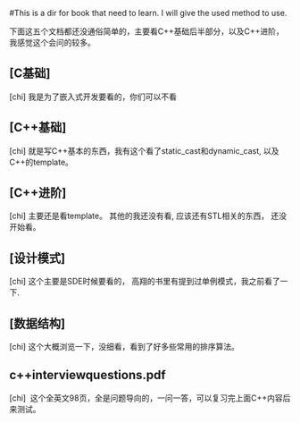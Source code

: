 #This is a dir for book that need to learn.
I will give the used method to use.

下面这五个文档都还没通俗简单的，主要看C++基础后半部分，以及C++进阶，我感觉这个会问的较多。
## [C基础] 
[chi] 我是为了嵌入式开发要看的，你们可以不看
## [C++基础] 
[chi] 就是写C++基本的东西，我有这个看了static_cast和dynamic_cast, 以及C++的template。
## [C++进阶] 
[chi] 主要还是看template。 其他的我还没有看, 应该还有STL相关的东西， 还没开始看。
## [设计模式]
[chi] 这个主要是SDE时候要看的， 高翔的书里有提到过单例模式，我之前看了一下.
## [数据结构] 
[chi] 这个大概浏览一下，没细看，看到了好多些常用的排序算法。
## c++interviewquestions.pdf
[chi]  这个全英文98页，全是问题导向的，一问一答，可以复习完上面C++内容后来测试。
